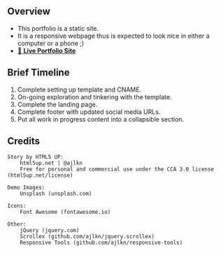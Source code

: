## Overview ##

- This portfolio is a static site. 
- It is a responsive webpage thus is expected to look nice in either a computer or a phone ;)
- [🚀 **Live Portfolio Site**](https://wizlee.dev)

## Brief Timeline ##

1. Complete setting up template and CNAME.
2. On-going exploration and tinkering with the template.
3. Complete the landing page.
4. Complete footer with updated social media URLs.
5. Put all work in progress content into a collapsible section.


## Credits ##

    Story by HTML5 UP:
        html5up.net | @ajlkn
        Free for personal and commercial use under the CCA 3.0 license (html5up.net/license)

    Demo Images:
        Unsplash (unsplash.com)

    Icons:
        Font Awesome (fontawesome.io)

    Other:
        jQuery (jquery.com)
        Scrollex (github.com/ajlkn/jquery.scrollex)
        Responsive Tools (github.com/ajlkn/responsive-tools)
